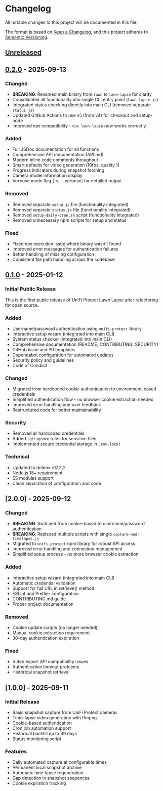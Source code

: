 # Changelog

All notable changes to this project will be documented in this file.

The format is based on [Keep a Changelog](https://keepachangelog.com/en/1.0.0/),
and this project adheres to [Semantic Versioning](https://semver.org/spec/v2.0.0.html).

## [Unreleased]

## [0.2.0] - 2025-09-13

### Changed

- **BREAKING**: Renamed main binary from `lawn` to `lawn-lapse` for clarity
- Consolidated all functionality into single CLI entry point (`lawn-lapse.js`)
- Integrated status checking directly into main CLI (removed separate `status.js`)
- Updated GitHub Actions to use v5 (from v4) for checkout and setup-node
- Improved npx compatibility - `npx lawn-lapse` now works correctly

### Added

- Full JSDoc documentation for all functions
- Comprehensive API documentation (API.md)
- Modern inline code comments throughout
- Smart defaults for video generation (10fps, quality 1)
- Progress indicators during snapshot fetching
- Camera model information display
- Verbose mode flag (-v, --verbose) for detailed output

### Removed

- Removed separate `setup.js` file (functionality integrated)
- Removed separate `status.js` file (functionality integrated)
- Removed `setup-daily-cron.sh` script (functionality integrated)
- Removed unnecessary npm scripts for setup and status

### Fixed

- Fixed npx execution issue where binary wasn't found
- Improved error messages for authentication failures
- Better handling of missing configuration
- Consistent file path handling across the codebase

## [0.1.0] - 2025-01-12

### Initial Public Release

This is the first public release of UniFi Protect Lawn Lapse after refactoring for open source.

### Added

- Username/password authentication using `unifi-protect` library
- Interactive setup wizard (integrated into main CLI)
- System status checker (integrated into main CLI)
- Comprehensive documentation (README, CONTRIBUTING, SECURITY)
- GitHub issue and PR templates
- Dependabot configuration for automated updates
- Security policy and guidelines
- Code of Conduct

### Changed

- Migrated from hardcoded cookie authentication to environment-based credentials
- Simplified authentication flow - no browser cookie extraction needed
- Improved error handling and user feedback
- Restructured code for better maintainability

### Security

- Removed all hardcoded credentials
- Added `.gitignore` rules for sensitive files
- Implemented secure credential storage in `.env.local`

### Technical

- Updated to dotenv v17.2.2
- Node.js 18+ requirement
- ES modules support
- Clean separation of configuration and code

## [2.0.0] - 2025-09-12

### Changed

- **BREAKING**: Switched from cookie-based to username/password authentication
- **BREAKING**: Replaced multiple scripts with single `capture-and-timelapse.js`
- Migrated to `unifi-protect` npm library for robust API access
- Improved error handling and connection management
- Simplified setup process - no more browser cookie extraction

### Added

- Interactive setup wizard (integrated into main CLI)
- Automatic credential validation
- Support for full URL in retrieve() method
- ESLint and Prettier configuration
- CONTRIBUTING.md guide
- Proper project documentation

### Removed

- Cookie update scripts (no longer needed)
- Manual cookie extraction requirement
- 30-day authentication expiration

### Fixed

- Video export API compatibility issues
- Authentication timeout problems
- Historical snapshot retrieval

## [1.0.0] - 2025-09-11

### Initial Release

- Basic snapshot capture from UniFi Protect cameras
- Time-lapse video generation with ffmpeg
- Cookie-based authentication
- Cron job automation support
- Historical backfill up to 39 days
- Status monitoring script

### Features

- Daily automated capture at configurable times
- Permanent local snapshot archive
- Automatic time-lapse regeneration
- Gap detection in snapshot sequences
- Cookie expiration tracking

[Unreleased]: https://github.com/dweekly/lawn-lapse/compare/v0.2.0...HEAD
[0.2.0]: https://github.com/dweekly/lawn-lapse/compare/v0.1.0...v0.2.0
[0.1.0]: https://github.com/dweekly/lawn-lapse/releases/tag/v0.1.0
